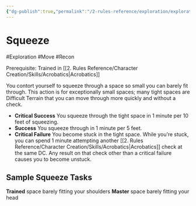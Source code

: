 ```yaml
---
{"dg-publish":true,"permalink":"/2-rules-reference/exploration/exploration-activities/squeeze/","noteIcon":""}
---
```


# Squeeze
#Exploration #Move #Recon 

Prerequisite: Trained in [[2. Rules Reference/Character Creation/Skills/Acrobatics\|Acrobatics]] 

You contort yourself to squeeze through a space so small you can barely fit through. This action is for exceptionally small spaces; many tight spaces are Difficult Terrain that you can move through more quickly and without a check.

- **Critical Success** You squeeze through the tight space in 1 minute per 10 feet of squeezing.
- **Success** You squeeze through in 1 minute per 5 feet.
- **Critical Failure** You become stuck in the tight space. While you’re stuck, you can spend 1 minute attempting another [[2. Rules Reference/Character Creation/Skills/Acrobatics\|Acrobatics]] check at the same DC. Any result on that check other than a critical failure causes you to become unstuck.

## Sample Squeeze Tasks

**Trained** space barely fitting your shoulders
**Master** space barely fitting your head
